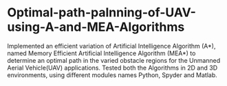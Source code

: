 # Optimal-path-palnning-of-UAV-using-A-and-MEA-Algorithms
Implemented an efficient variation of Artificial Intelligence Algorithm (A*), named Memory Efficient Artificial Intelligence Algorithm (MEA*) to determine an optimal path in the varied obstacle regions for the Unmanned Aerial Vehicle(UAV) applications.
Tested both the Algorithms in 2D and 3D environments, using different modules names Python, Spyder and Matlab.
